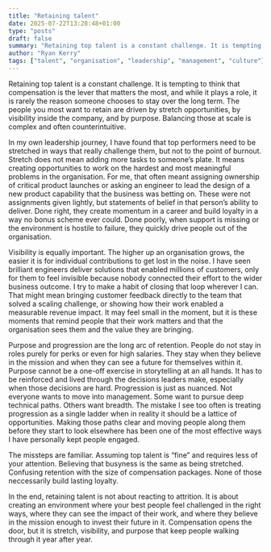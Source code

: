 ```yaml
---
title: "Retaining talent"
date: 2025-07-22T13:28:48+01:00
type: "posts"
draft: false
summary: "Retaining top talent is a constant challenge. It is tempting to think that compensation is the lever that matters the most, and while it plays a role, it is rarely the reason someone chooses to stay over the long term. The people you most want to retain are driven by..."
author: "Ryan Kerry"
tags: ["talent", "organisation", "leadership", "management", "culture"]
---
```


Retaining top talent is a constant challenge. It is tempting to think that compensation is the lever that matters the most, and while it plays a role, it is rarely the reason someone chooses to stay over the long term. The people you most want to retain are driven by stretch opportunities, by visibility inside the company, and by purpose. Balancing those at scale is complex and often counterintuitive.

In my own leadership journey, I have found that top performers need to be stretched in ways that really challenge them, but not to the point of burnout. Stretch does not mean adding more tasks to someone’s plate. It means creating opportunities to work on the hardest and most meaningful problems in the organisation. For me, that often meant assigning ownership of critical product launches or asking an engineer to lead the design of a new product capability that the business was betting on. These were not assignments given lightly, but statements of belief in that person’s ability to deliver. Done right, they create momentum in a career and build loyalty in a way no bonus scheme ever could. Done poorly, when support is missing or the environment is hostile to failure, they quickly drive people out of the organisation.

Visibility is equally important. The higher up an organisation grows, the easier it is for individual contributions to get lost in the noise. I have seen brilliant engineers deliver solutions that enabled millions of customers, only for them to feel invisible because nobody connected their effort to the wider business outcome. I try to make a habit of closing that loop wherever I can. That might mean bringing customer feedback directly to the team that solved a scaling challenge, or showing how their work enabled a measurable revenue impact. It may feel small in the moment, but it is these moments that remind people that their work matters and that the organisation sees them and the value they are bringing.

Purpose and progression are the long arc of retention. People do not stay in roles purely for perks or even for high salaries. They stay when they believe in the mission and when they can see a future for themselves within it. Purpose cannot be a one-off exercise in storytelling at an all hands. It has to be reinforced and lived through the decisions leaders make, especially when those decisions are hard. Progression is just as nuanced. Not everyone wants to move into management. Some want to pursue deep technical paths. Others want breadth. The mistake I see too often is treating progression as a single ladder when in reality it should be a lattice of opportunities. Making those paths clear and moving people along them before they start to look elsewhere has been one of the most effective ways I have personally kept people engaged.

The missteps are familiar. Assuming top talent is “fine” and requires less of your attention. Believing that busyness is the same as being stretched. Confusing retention with the size of compensation packages. None of those neccessarily build lasting loyalty.

In the end, retaining talent is not about reacting to attrition. It is about creating an environment where your best people feel challenged in the right ways, where they can see the impact of their work, and where they believe in the mission enough to invest their future in it. Compensation opens the door, but it is stretch, visibility, and purpose that keep people walking through it year after year.